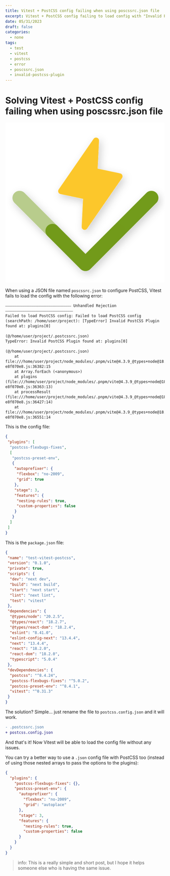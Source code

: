 ```yaml
---
title: Vitest + PostCSS config failing when using poscssrc.json file
excerpt: Vitest + PostCSS config failing to load config with "Invalid PostCSS Plugin" when using poscssrc.json file
date: 05/31/2023
draft: false
categories:
  - none
tags:
  - test
  - vitest
  - postcss
  - error
  - poscssrc.json
  - invalid-postcss-plugin
---
```


# Solving Vitest + PostCSS config failing when using poscssrc.json file

![vitest](./vitest.svg)

When using a JSON file named `poscssrc.json` to configure PostCSS, Vitest fails to load the config with the following error:

```
⎯⎯⎯⎯⎯⎯⎯⎯⎯⎯⎯⎯⎯⎯⎯⎯⎯⎯⎯⎯⎯⎯⎯⎯⎯⎯⎯⎯⎯⎯⎯⎯⎯⎯⎯ Unhandled Rejection ⎯⎯⎯⎯⎯⎯⎯⎯⎯⎯⎯⎯⎯⎯⎯⎯⎯⎯⎯⎯⎯⎯⎯⎯⎯⎯⎯⎯⎯⎯⎯⎯⎯⎯⎯⎯
Failed to load PostCSS config: Failed to load PostCSS config (searchPath: /home/user/project): [TypeError] Invalid PostCSS Plugin found at: plugins[0]

(@/home/user/project/.postcssrc.json)
TypeError: Invalid PostCSS Plugin found at: plugins[0]

(@/home/user/project/.postcssrc.json)
    at file:///home/user/project/node_modules/.pnpm/vite@4.3.9_@types+node@18.15.5/node_modules/vite/dist/node/chunks/dep-e8f070e8.js:36382:15
    at Array.forEach (<anonymous>)
    at plugins (file:///home/user/project/node_modules/.pnpm/vite@4.3.9_@types+node@18.15.5/node_modules/vite/dist/node/chunks/dep-e8f070e8.js:36363:13)
    at processResult (file:///home/user/project/node_modules/.pnpm/vite@4.3.9_@types+node@18.15.5/node_modules/vite/dist/node/chunks/dep-e8f070e8.js:36427:14)
    at file:///home/user/project/node_modules/.pnpm/vite@4.3.9_@types+node@18.15.5/node_modules/vite/dist/node/chunks/dep-e8f070e8.js:36551:14
```

This is the config file:

```json:postcssrc.json
{
 "plugins": [
  "postcss-flexbugs-fixes",
  [
   "postcss-preset-env",
   {
    "autoprefixer": {
     "flexbox": "no-2009",
     "grid": true
    },
    "stage": 3,
    "features": {
     "nesting-rules": true,
     "custom-properties": false
    }
   }
  ]
 ]
}
```

This is the `package.json` file:

```json:package.json
{
 "name": "test-vitest-postcss",
 "version": "0.1.0",
 "private": true,
 "scripts": {
  "dev": "next dev",
  "build": "next build",
  "start": "next start",
  "lint": "next lint",
  "test": "vitest"
 },
 "dependencies": {
  "@types/node": "20.2.5",
  "@types/react": "18.2.7",
  "@types/react-dom": "18.2.4",
  "eslint": "8.41.0",
  "eslint-config-next": "13.4.4",
  "next": "13.4.4",
  "react": "18.2.0",
  "react-dom": "18.2.0",
  "typescript": "5.0.4"
 },
 "devDependencies": {
  "postcss": "^8.4.24",
  "postcss-flexbugs-fixes": "^5.0.2",
  "postcss-preset-env": "^8.4.1",
  "vitest": "^0.31.3"
 }
}
```

The solution? Simple... just rename the file to `postcss.config.json` and it will work.

```diff
- .postcssrc.json
+ postcss.config.json
```

And that's it! Now Vitest will be able to load the config file without any issues.

You can try a better way to use a `.json` config file with PostCSS too (instead of using those nested arrays to pass the options to the plugins):

```json:postcss.config.json
{
  "plugins": {
    "postcss-flexbugs-fixes": {},
    "postcss-preset-env": {
      "autoprefixer": {
        "flexbox": "no-2009",
        "grid": "autoplace"
      },
      "stage": 3,
      "features": {
        "nesting-rules": true,
        "custom-properties": false
      }
    }
  }
}
```

> info: This is a really simple and short post, but I hope it helps someone else who is having the same issue.
